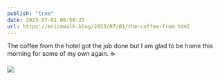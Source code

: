 ```yaml
---
publish: "true"
date: 2023-07-01 06:58:25
url: https://ericmwalk.blog/2023/07/01/the-coffee-from.html
---
```

The coffee from the hotel got the job done but I am glad to be home this morning for some of my own again. ☕️

![](https://ericmwalk.blog/uploads/2023/0e4104af47.jpg)
